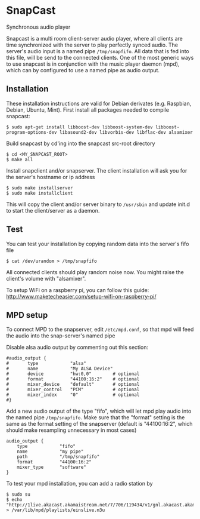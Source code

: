 SnapCast
========

Synchronous audio player

Snapcast is a multi room client-server audio player, where all clients are time synchronized with the server to play perfectly synced audio.
The server's audio input is a named pipe `/tmp/snapfifo`. All data that is fed into this file, will be send to the connected clients. One of the most generic ways to use snapcast is in conjunction with the music player daemon (mpd), which can by configured to use a named pipe as audio output.


Installation
------------
These installation instructions are valid for Debian derivates (e.g. Raspbian, Debian, Ubuntu, Mint).
First install all packages needed to compile snapcast:

    $ sudo apt-get install libboost-dev libboost-system-dev libboost-program-options-dev libasound2-dev libvorbis-dev libflac-dev alsamixer

Build snapcast by cd'ing into the snapcast src-root directory

    $ cd <MY_SNAPCAST_ROOT>
    $ make all
    
Install snapclient and/or snapserver. The client installation will ask you for the server's hostname or ip address

    $ sudo make installserver
    $ sudo make installclient

This will copy the client and/or server binary to `/usr/sbin` and update init.d to start the client/server as a daemon.


Test
----
You can test your installation by copying random data into the server's fifo file

    $ cat /dev/urandom > /tmp/snapfifo

All connected clients should play random noise now. You might raise the client's volume with "alsamixer".


To setup WiFi on a raspberry pi, you can follow this guide:
http://www.maketecheasier.com/setup-wifi-on-raspberry-pi/


MPD setup
---------
To connect MPD to the snapserver, edit `/etc/mpd.conf`, so that mpd will feed the audio into the snap-server's named pipe

Disable alsa audio output by commenting out this section:

    #audio_output {
    #       type            "alsa"
    #       name            "My ALSA Device"
    #       device          "hw:0,0"        # optional
    #       format          "44100:16:2"    # optional
    #       mixer_device    "default"       # optional
    #       mixer_control   "PCM"           # optional
    #       mixer_index     "0"             # optional
    #}

Add a new audio output of the type "fifo", which will let mpd play audio into the named pipe `/tmp/snapfifo`.
Make sure that the "format" setting is the same as the format setting of the snapserver (default is "44100:16:2", which should make resampling unnecessary in most cases)

    audio_output {
        type            "fifo"
        name            "my pipe"
        path            "/tmp/snapfifo" 
        format          "44100:16:2"
        mixer_type      "software"
    } 

To test your mpd installation, you can add a radio station by

    $ sudo su
    $ echo "http://1live.akacast.akamaistream.net/7/706/119434/v1/gnl.akacast.akamaistream.net/1live" > /var/lib/mpd/playlists/einslive.m3u
    
